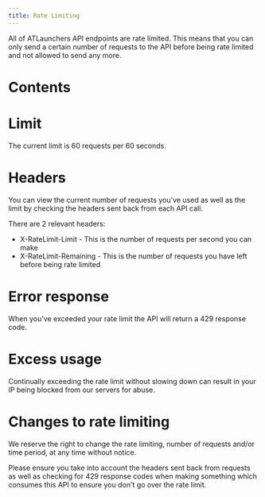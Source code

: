 ```yaml
---
title: Rate Limiting
---
```


All of ATLaunchers API endpoints are rate limited. This means that you can only send a certain number of requests to the API before being rate limited and not allowed to send any more.

# Contents
<!-- toc -->

# Limit
The current limit is 60 requests per 60 seconds.

# Headers
You can view the current number of requests you've used as well as the limit by checking the headers sent back from each API call.

There are 2 relevant headers:

 - X-RateLimit-Limit - This is the number of requests per second you can make
 - X-RateLimit-Remaining - This is the number of requests you have left before being rate limited

# Error response
When you've exceeded your rate limit the API will return a 429 response code.

# Excess usage
Continually exceeding the rate limit without slowing down can result in your IP being blocked from our servers for abuse.

# Changes to rate limiting
We reserve the right to change the rate limiting, number of requests and/or time period, at any time without notice.

Please ensure you take into account the headers sent back from requests as well as checking for 429 response codes when making something which consumes this API to ensure you don't go over the rate
limit.